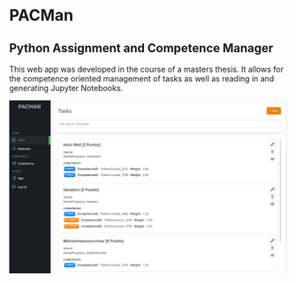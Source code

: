  # PACMan
 ## Python Assignment and Competence Manager
 
 This web app was developed in the course of a masters thesis. It allows for the competence oriented management of tasks as well as reading in and generating Jupyter Notebooks.

 ![Tasks Page](/Frontend/screenshots/tasks.JPG?raw=true "Tasks Page")
